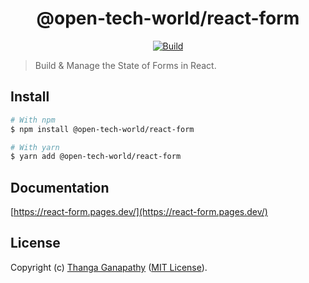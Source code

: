 <div align="center">

# @open-tech-world/react-form
[![Build](https://github.com/open-tech-world/react-form/actions/workflows/build.yml/badge.svg)](https://github.com/open-tech-world/react-form/actions/workflows/build.yml)

</div>

> Build & Manage the State of Forms in React.

## Install

```bash
# With npm
$ npm install @open-tech-world/react-form

# With yarn
$ yarn add @open-tech-world/react-form
```

## Documentation

[https://react-form.pages.dev/](https://react-form.pages.dev/)

## License

Copyright (c) [Thanga Ganapathy](https://github.com/Thanga-Ganapathy) ([MIT License](../../LICENSE)).

